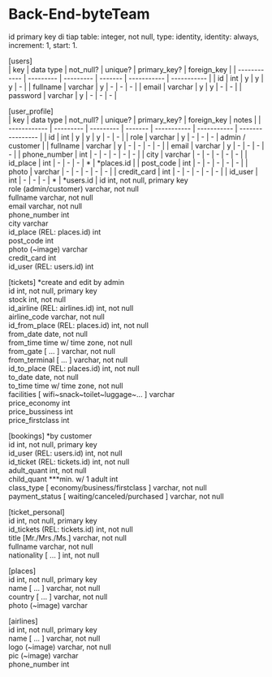 # Back-End-byteTeam

id primary key di tiap table: integer, not null, type: identity, identity: always, increment: 1, start: 1.  

[users]  
| key          | data type | not_null? | unique? | primary_key? | foreign_key |
| ------------ | --------- | --------- | ------- | -----------  | ----------- |
| id           | int       |     y     |    y    |      y       |      -      |
| fullname     | varchar   |     y     |    -    |      -       |      -      |
| email        | varchar   |     y     |    y    |      -       |      -      |
| password     | varchar   |     y     |    -    |      -       |      -      |

[user_profile]  
| key          | data type | not_null? | unique? | primary_key? | foreign_key |      notes       |
| ------------ | --------- | --------- | ------- | -----------  | ----------- | ---------------- |
| id           | int       |     y     |    y    |      y       |      -      |         -        |
| role         | varchar   |     y     |    -    |      -       |      -      | admin / customer |
| fullname     | varchar   |     y     |    -    |      -       |      -      |         -        |
| email        | varchar   |     y     |    -    |      -       |      -      |         -        |
| phone_number | int       |     -     |    -    |      -       |      -      |         -        |
| city         | varchar   |     -     |    -    |      -       |      -      |         -        |
| id_place     | int       |     -     |    -    |      -       |      *      |    *places.id    |
| post_code    | int       |     -     |    -    |      -       |      -      |         -        |
| photo        | varchar   |     -     |    -    |      -       |      -      |         -        |
| credit_card  | int       |     -     |    -    |      -       |      -      |         -        |
| id_user      | int       |     -     |    -    |      -       |      *      |     *users.id    |
id				                int, not null, primary key  
role (admin/customer)		  varchar, not null  
fullname			            varchar, not null  
email             			  varchar, not null  
phone_number			        int  
city          			    	varchar  
id_place (REL: places.id)	int  
post_code			            int  
photo (~image)			      varchar  
credit_card		          	int  
id_user (REL: users.id)		int  

[tickets] *create and edit by admin  
id					                                	int, not null, primary key  
stock					                              	int, not null  
id_airline (REL: airlines.id)		            	int, not null  
airline_code				                        	varchar, not null  
id_from_place (REL: places.id)		          	int, not null  
from_date				                            	date, not null  
from_time				                            	time w/ time zone, not null  
from_gate [ ... ]			                      	varchar, not null  
from_terminal [ ... ]			                  	varchar, not null  
id_to_place (REL: places.id)	            		int, not null  
to_date						                            date, not null  
to_time						                            time w/ time zone, not null  
facilities [ wifi~snack~toilet~luggage~... ]	varchar  
price_economy				                        	int  
price_bussiness				                      	int  
price_firstclass			                      	int  

[bookings] *by customer  
id					                                 	int, not null, primary key  
id_user (REL: users.id)			                 	int, not null  
id_ticket (REL: tickets.id)		               	int, not null  
adult_quant				                           	int, not null  
child_quant ***min. w/ 1 adult		          	int  
class_type [ economy/business/firstclass ]	  varchar, not null  
payment_status [ waiting/canceled/purchased ]	varchar, not null  

[ticket_personal]  
id				                    int, not null, primary key  
id_tickets (REL: tickets.id)	int, not null  
title [Mr./Mrs./Ms.]	      	varchar, not null  
fullname			                varchar, not null  
nationality [ ... ]	        	int, not null  

[places]  
id 		            int, not null, primary key  
name [ ... ]	    varchar, not null  
country [ ... ]	  varchar, not null  
photo (~image)	  varchar  

[airlines]  
id 		          int, not null, primary key  
name [ ... ]	  varchar, not null  
logo (~image)	  varchar, not null  
pic (~image)	  varchar  
phone_number	  int  